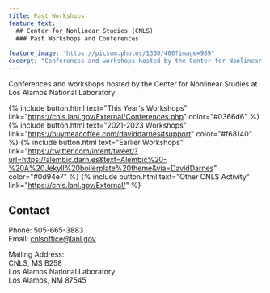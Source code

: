 ```yaml
---
title: Past Workshops
feature_text: |
  ## Center for Nonlinear Studies (CNLS)
  ### Past Workshops and Conferences
  
feature_image: "https://picsum.photos/1300/400?image=989"
excerpt: "Conferences and workshops hosted by the Center for Nonlinear Studies at Los Alamos National Laboratory"
---
```


Conferences and workshops hosted by the Center for Nonlinear Studies at Los Alamos National Laboratory

{% include button.html text="This Year's Workshops" link="https://cnls.lanl.gov/External/Conferences.php" color="#0366d6" %} {% include button.html text="2021-2023 Workshops" link="https://buymeacoffee.com/daviddarnes#support" color="#f68140" %} {% include button.html text="Earlier Workshops" link="https://twitter.com/intent/tweet/?url=https://alembic.darn.es&text=Alembic%20-%20A%20Jekyll%20boilerplate%20theme&via=DavidDarnes" color="#0d94e7" %} {% include button.html text="Other CNLS Activity" link="https://cnls.lanl.gov/External/" %}

## Contact

Phone: 505-665-3883  
Email: cnlsoffice@lanl.gov  

Mailing Address:  
CNLS, MS B258  
Los Alamos National Laboratory  
Los Alamos, NM 87545



